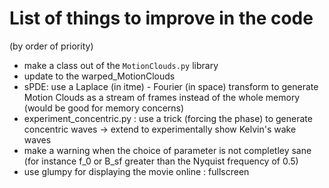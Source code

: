 List of things to improve in the code
=====================================

(by order of priority)

* make a class out of the `MotionClouds.py` library
* update to the warped_MotionClouds
* sPDE: use a Laplace (in itme) - Fourier (in space) transform to generate Motion Clouds as a stream of frames instead of the whole memory (would be good for memory concerns)
* experiment_concentric.py : use a trick (forcing the phase) to generate concentric waves -> extend to experimentally show Kelvin's wake waves
* make a warning when the choice of parameter is not completley sane (for instance f_0 or B_sf greater than the Nyquist frequency of 0.5)
* use glumpy for displaying the movie online : fullscreen